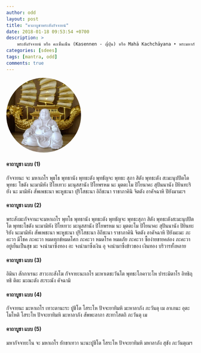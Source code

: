 ```yaml
---
author: odd
layout: post
title: "คาถาบูชาพระสังกัจจายน์"
date: 2018-01-18 09:53:54 +0700
description: >
    พระสังกัจจายน์ หรือ คะเซ็นเน็น (Kasennen - ญี่ปุ่น) หรือ Mahā Kachchāyana ‣ พระมหากัจจายนะ (บาลี: มหากจฺจายน, สันสกฤต: มหากาตฺยายน) เป็นพระอรหันต์องค์หนึ่งในพระอสีติมหาสาวกของพระโคตมพุทธเจ้า ได้รับการยกย่องว่าเป็นเอตทัคคะในทางผู้อธิบายความย่อให้พิสดาร (อ้างจาก: [th.wikipedia](https://th.wikipedia.org/wiki/%E0%B8%9E%E0%B8%A3%E0%B8%B0%E0%B8%A1%E0%B8%AB%E0%B8%B2%E0%B8%81%E0%B8%B1%E0%B8%88%E0%B8%88%E0%B8%B2%E0%B8%A2%E0%B8%99%E0%B8%B0))
categories: [sdees]
tags: [mantra, odd]
comments: true
---
```

<img src="/assets/img/authors/odd/2018-01-18/katyayana.jpg" alt="Katyayana พระสังกัจจายน์" style="border-radius:50%">

#### คาถาบูชา แบบ (1)

กัจจายนะ จะ มหาเถโร พุธโธ พุทธานัง พุทธะตัง พุทธัญจะ พุทธะ สุภา สิตัง พุทธะตัง สะมะนุปปัตโต พุทธะ โชตัง นะมามิหัง ปิโยเทวะ มะนุสสานัง ปิโยพรหม นะ มุตตะโม ปิโยนาคะ สุปันนานัง ปิยินทะริยัง นะ มามิหัง สัพเพชะนา พะหูชะนา ปุริโสชะนา อิถีชะนา ราชาภาคินิ จิตตัง อาคัจฉาหิ ปิยังมามะฯ

#### คาถาบูชา แบบ (2)

พระสังฆะกัจจานะจะมหาเถโร พุทโธ พุทธานัง พุทธะตัง พุทธัญจะ พุทธะสุภา สิตัง พุทธะตังสะมะนุปปัตโต พุทธะโชตัง นะมามิหัง ปิโยเทวะ มะนุสสานัง ปิโยพรหม นะ มุตตะโม ปิโยนาคะ สุปันนานัง ปิยินทะริยัง นะมามิหัง สัพเพชะนา พะหูชะนา ปุริโสชะนา อิถีชะนา ราชาภาคินิ จิตตัง อาคัจฉาหิ ปิยังมะมะ ภะคะวา มีโชค ภะคะวา หมดทุกข์หมดโศก ภะคะวา หมดโรค หมดภัย ภะคะวา ซื้อง่ายขายคล่อง ภะคะวา อยู่เย็นเป็นสุข มะ จงนำมาซึ่งทอง อะ จงนำมาซึ่งเงิน อุ จงนำมาซึ่งข้าวของ เงินทอง บริวารทั้งหลาย

#### คาถาบูชา แบบ (3)

อิมินา สักกาเรนะ สาวะกะสังโฆ กัจจายะนะเถโร มะหาเตชะวันโต พุทธะโภคาวะโห ปาระมิตาโร อิทธิฤทธิ ติตะ มะณะตัง สะระณัง คัจฉามิ

#### คาถาบูชา แบบ (4)

กัจจายนะ มะหาเถโร เทวะตานะระ ปูชิโต โสระโห ปัจจะยาทิมหิ มะหาลาภัง ภะวันตุ เม ลาเภนะ อุตะโมโหติ โสระโห ปัจจะยาทิมหิ มะหาลาภัง สัพพะลาภา สะทาโสตถิ ภะวันตุ เม

#### คาถาบูชา แบบ (5)

มหากัจจายะโน จะ มหาเถโร ยักขาเทวา นะนะปูชิโต โสระโห ปัจจะยาทิมหิ มหาลาภัง สุขัง ภะวันตุเมฯ
